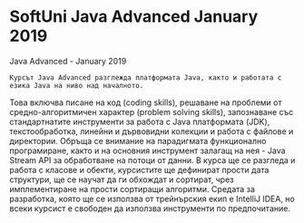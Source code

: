 # SoftUni Java Advanced January 2019
Java Advanced - January 2019

    Курсът Java Advanced разглежда платформата Java, както и работата с езика Java на ниво над началното.
    
Това включва писане на код (coding skills), решаване на проблеми от средно-алгоритмичен характер (problem solving skills), запознаване със стандартнатите инструменти за работа с Java платформата (JDK), текстообработка, линейни и дървовидни колекции и работа с файлове и директории. Обръща се внимание на парадигмата функционално програмиране, както и на основния инструмент залагащ на нея - Java Stream API за обработване на потоци от данни. В курса ще се разгледа и работа с класове и обекти, курсистите ще дефинират прости дата структури, ще се научат да ги обхождат и сортират, чрез имплементиране на прости сортиращи алгоритми. Средата за разработка, която ще се използва от трейнърския екип е IntelliJ IDEA, но всеки курсист е свободен да използва инструменти по предпочитание.